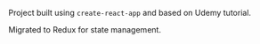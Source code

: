 Project built using `create-react-app` and based on Udemy tutorial.

Migrated to Redux for state management.

